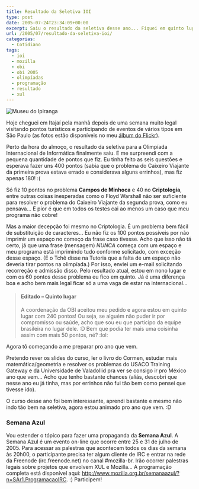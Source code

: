```yaml
---
title: Resultado da Seletiva IOI
type: post
date: 2005-07-24T23:34:09+00:00
excerpt: Saiu o resultado da seletiva desse ano... Fiquei em quinto lugar!
url: /2005/07/resultado-da-seletiva-ioi/
categorias:
  - Cotidiano
tags:
  - ioi
  - mozilla
  - obi
  - obi 2005
  - olimpíadas
  - programação
  - resultado
  - xul
---
```


![Museu do Ipiranga](https://farm1.staticflickr.com/21/28481998_87a2fe24ad.jpg)

Hoje cheguei em Itajaí pela manhã depois de uma semana muito legal visitando pontos turísticos e participando de eventos de vários tipos em São Paulo (as fotos estão disponíveis no meu [álbum do Flickr][2]).

Perto da hora do almoço, o resultado da seletiva para a Olimpíada Internacional de Informática finalmente saiu. E me surpreendi com a pequena quantidade de pontos que fiz. Eu tinha feito as seis questões e esperava fazer uns 400 pontos (sabia que o problema do Caixeiro Viajante da primeira prova estava errado e considerava alguns errinhos), mas fiz apenas 180! :(

Só fiz 10 pontos no problema **Campos de Minhoca** e 40 no **Criptologia**, entre outras coisas inesperadas como o Floyd Warshall não ser suficiente para resolver o problema do Caixeiro Viajante da segunda prova, como eu pensava… E pior é que em todos os testes cai ao menos um caso que meu programa não cobre!

Mas a maior decepção foi mesmo no Criptologia. É um problema bem fácil de substituição de caracteres… Eu não fiz os 100 pontos possíveis por não imprimir um espaço no começo da frase caso tivesse. Acho que isso não tá certo, já que uma frase (mensagem) _NUNCA_ começa com um espaço e meu programa está imprimindo tudo conforme solicitado, com exceção desse espaço. (E o Tchê disse na Tutoria que a falta de um espaço não deveria tirar pontos na olimpíada.) Por isso, enviei um e-mail solicitando recorreção e admissão disso. Pelo resultado atual, estou em nono lugar e com os 60 pontos desse problema eu fico em quinto. Já é uma diferença boa e acho bem mais legal ficar só a uma vaga de estar na internacional…

> #### Editado – Quinto lugar
>
> A coordenação da OBI aceitou meu pedido e agora estou em quinto lugar com 240 pontos! Ou seja, se alguém não puder ir por compromisso ou saúde, acho que sou eu que participo da equipe brasileira no lugar dele. :D Bem que podia ter mais uma coisinha assim com mais 50 pontos, né? :lol:

Agora tô começando a me preparar pro ano que vem.

Pretendo rever os slides do curso, ler o livro do Cormen, estudar mais matemática/geometria e resolver os problemas do USACO Training Gateway e da Universidade de Valadollid pra ver se consigo ir pro México ano que vem… Acho que tenho bastante chances (aliás, descobri que nesse ano eu já tinha, mas por errinhos não fui tão bem como pensei que tivesse ido).

O curso desse ano foi bem interessante, aprendi bastante e mesmo não indo tão bem na seletiva, agora estou animado pro ano que vem. :D

### Semana Azul

Vou estender o tópico para fazer uma propaganda da **Semana Azul**. A Semana Azul é um evento on-line que ocorre entre 25 e 31 de julho de 2005. Para acessar as palestras que acontecem todos os dias da semana às 20h00, o participante precisa ter algum cliente de IRC e entrar na rede da Freenode (irc.freenode.net) no canal #mozilla-br. Irão ocorrer palestras legais sobre projetos que envolvem XUL e Mozilla… A programação completa está disponível aqui: <http://www.mozilla.org.br/semanaazul/?n=SAr1.ProgramacaoIRC>. :) Participem!

[2]: http://www.flickr.com/photos/tiago

